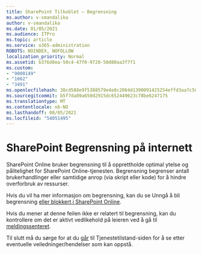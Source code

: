 ```yaml
---
title: SharePoint Tilkoblet – Begrensning
ms.author: v-smandalika
author: v-smandalika
ms.date: 01/05/2021
ms.audience: ITPro
ms.topic: article
ms.service: o365-administration
ROBOTS: NOINDEX, NOFOLLOW
localization_priority: Normal
ms.assetid: b376d8ea-50c4-47f0-9720-50d80aa3f7f1
ms.custom:
- "9000149"
- "1662"
- "3491"
ms.openlocfilehash: 38cd588e9f5388579e4e8c2064d1390091425254effd3aa7c50c4f2cbc80ce53
ms.sourcegitcommit: b5f7da89a650d2915dc652449623c78be6247175
ms.translationtype: MT
ms.contentlocale: nb-NO
ms.lasthandoff: 08/05/2021
ms.locfileid: "54051495"
---
```

# <a name="sharepoint-online-throttling"></a>SharePoint Begrensning på internett

SharePoint Online bruker begrensning til å opprettholde optimal ytelse og pålitelighet for SharePoint Online-tjenesten. Begrensning begrenser antall brukerhandlinger eller samtidige anrop (via skript eller kode) for å hindre overforbruk av ressurser. 

Hvis du vil ha mer informasjon om begrensning, kan du se Unngå å bli begrensning [eller blokkert i SharePoint Online](https://docs.microsoft.com/sharepoint/dev/general-development/how-to-avoid-getting-throttled-or-blocked-in-sharepoint-online).

Hvis du mener at denne feilen ikke er relatert til begrensning, kan du kontrollere om det er aktivt vedlikehold på leieren ved å gå til [meldingssenteret](https://portal.office.com/adminportal/home#/MessageCenter).

 Til slutt må du sørge for at du [går](https://portal.office.com/adminportal/home#/servicehealth) til Tjenestetilstand-siden for å se etter eventuelle veiledninger/hendelser som kan oppstå.

